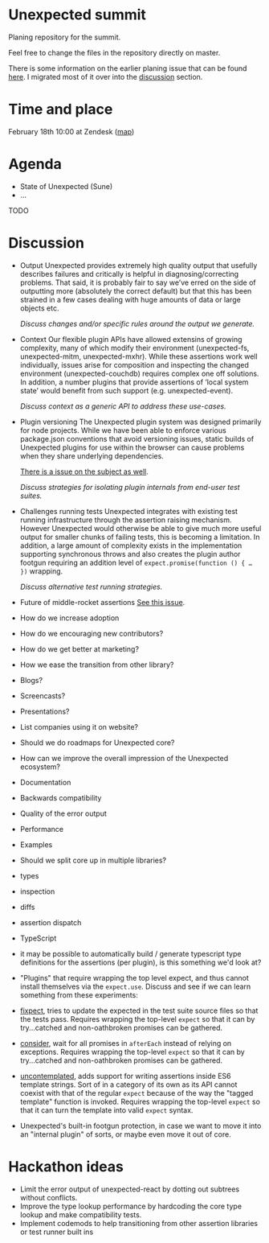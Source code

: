 # Unexpected summit

Planing repository for the summit.

Feel free to change the files in the repository directly on master.

There is some information on the earlier planing issue that can be found [here](https://github.com/unexpectedjs/unexpected/issues/337). I migrated most of it over into the [discussion](#discussion) section.

# Time and place

February 18th 10:00 at Zendesk ([map](https://www.google.dk/maps/place/Zendesk+ApS/@55.6769832,12.5741805,17z/data=!3m1!4b1!4m5!3m4!1s0x4652531141140fcd:0xb16e28f41a8f0d08!8m2!3d55.6769802!4d12.5763692?hl=en))

# Agenda

* State of Unexpected (Sune)
* ...

TODO

# Discussion

- Output
  Unexpected provides extremely high quality output that usefully describes failures and critically is helpful in diagnosing/correcting problems. That said, it is probably fair to say we’ve erred on the side of outputting more (absolutely the correct default) but that this has been strained in a few cases dealing with huge amounts of data or large objects etc.

  _Discuss changes and/or specific rules around the output we generate._

- Context
  Our flexible plugin APIs have allowed extensins of growing complexity, many of which modify their environment (unexpected-fs, unexpected-mitm, unexpected-mxhr). While these assertions work well individually, issues arise for composition and inspecting the changed environment (unexpected-couchdb) requires complex one off solutions. In addition, a number plugins that provide assertions of ‘local system state’ would benefit from such support (e.g. unexpected-event).

  _Discuss context as a generic API to address these use-cases._

- Plugin versioning
  The Unexpected plugin system was designed primarily for node projects. While we have been able to enforce various package.json conventions that avoid versioning issues, static builds of Unexpected plugins for use within the browser can cause problems when they share underlying dependencies.

  [There is a issue on the subject as well](https://github.com/unexpectedjs/unexpected/issues/334).

  _Discuss strategies for isolating plugin internals from end-user test suites._

- Challenges running tests
  Unexpected integrates with existing test running infrastructure through the assertion raising mechanism. However Unexpected would otherwise be able to give much more useful output for smaller chunks of failing tests, this is becoming a limitation. In addition, a large amount of complexity exists in the implementation supporting synchronous throws and also creates the plugin author footgun requiring an addition level of `expect.promise(function () { … })` wrapping.

  _Discuss alternative test running strategies._

- Future of middle-rocket assertions
  [See this issue](https://github.com/unexpectedjs/unexpected/issues/358).

- How do we increase adoption
 - How do we encouraging new contributors?
 - How do we get better at marketing?
 - How we ease the transition from other library?
 - Blogs?
 - Screencasts?
 - Presentations?
 - List companies using it on website?

- Should we do roadmaps for Unexpected core?

- How can we improve the overall impression of the Unexpected ecosystem?
 - Documentation
 - Backwards compatibility
 - Quality of the error output
 - Performance
 - Examples

- Should we split core up in multiple libraries?
 - types
 - inspection
 - diffs
 - assertion dispatch

- TypeScript
 - it may be possible to automatically build / generate typescript type definitions for the assertions
   (per plugin), is this something we'd look at?

- "Plugins" that require wrapping the top level expect, and thus cannot install
  themselves via the `expect.use`. Discuss and see if we can learn something
  from these experiments:
 - [fixpect](https://github.com/papandreou/fixpect), tries to update the
   expected in the test suite source files so that the tests pass.
   Requires wrapping the top-level `expect` so that it can by try...catched
   and non-oathbroken promises can be gathered.
 - [consider](https://github.com/papandreou/consider), wait for all promises
   in `afterEach` instead of relying on exceptions.
   Requires wrapping the top-level `expect` so that it can by try...catched
   and non-oathbroken promises can be gathered.
 - [uncontemplated](https://github.com/papandreou/uncontemplated), adds support
   for writing assertions inside ES6 template strings. Sort of in a category
   of its own as its API cannot coexist with that of the regular `expect`
   because of the way the "tagged template" function is invoked.
   Requires wrapping the top-level `expect` so that it can turn the template
   into valid `expect` syntax.
 - Unexpected's built-in footgun protection, in case we want to move it into
   an "internal plugin" of sorts, or maybe even move it out of core.

# Hackathon ideas

- Limit the error output of unexpected-react by dotting out subtrees without conflicts.
- Improve the type lookup performance by hardcoding the core type lookup and make compatibility tests.
- Implement codemods to help transitioning from other assertion libraries or test runner built ins
